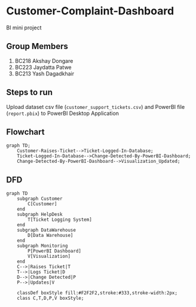 # Customer-Complaint-Dashboard
BI mini project
## Group Members 
1. BC218 Akshay Dongare
2. BC223 Jaydatta Patwe
3. BC213 Yash Dagadkhair
## Steps to run 
Upload dataset csv file (`customer_support_tickets.csv`) and PowerBI file (`report.pbix`) to PowerBI Desktop Application
## Flowchart
```mermaid
graph TD;
    Customer-Raises-Ticket-->Ticket-Logged-In-Database;
    Ticket-Logged-In-Database-->Change-Detected-By-PowerBI-Dashboard;
    Change-Detected-By-PowerBI-Dashboard-->Visualization_Updated;

```

## DFD
```mermaid
graph TD
    subgraph Customer
        C[Customer]
    end
    subgraph HelpDesk
        T[Ticket Logging System]
    end
    subgraph DataWarehouse
        D[Data Warehouse]
    end
    subgraph Monitoring
        P[PowerBI Dashboard]
        V[Visualization]
    end
    C-->|Raises Ticket|T
    T-->|Logs Ticket|D
    D-->|Change Detected|P
    P-->|Updates|V

    classDef boxStyle fill:#F2F2F2,stroke:#333,stroke-width:2px;
    class C,T,D,P,V boxStyle;
```

